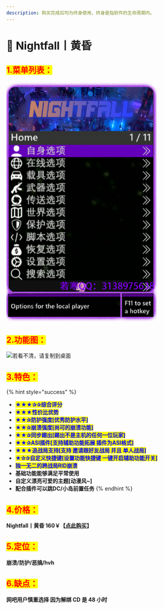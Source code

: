 ```yaml
---
description: 购买完成后均为终身使用，终身是指软件的生命周期内。
---
```


# 🌇 Nightfall丨黄昏

## <mark style="color:red;">1.菜单列表：</mark>

![](assets/image-20220404164812587.png)

## <mark style="color:red;">2.功能图：</mark>

![若看不清，请复制到桌面](assets/功能图.jpeg)

## <mark style="color:red;">3.特色：</mark>

{% hint style="success" %}
* <mark style="color:blue;">**★★★✰✰综合评分**</mark>
* <mark style="color:blue;">**★★★性价比优势**</mark>
* <mark style="color:blue;">**★★✰防护强度\[优秀防护水平]**</mark>
* <mark style="color:blue;">**★★✰崩溃强度\[尚可的崩溃功能]**</mark>
* <mark style="color:blue;">**★★✰同步踢出\[踢出不是主机的任何一位玩家]**</mark>
* <mark style="color:blue;">**★★✰ASI插件\[支持辅助功能拓展 插件为ASI格式]**</mark>
* <mark style="color:blue;">**★★★追战局支持\[支持 邀请跟好友战局 并且 单人战局]**</mark>
* <mark style="color:blue;">**★✰✰自定义快捷键\[设置功能快捷键 一键开启辅助功能开关]**</mark>
* <mark style="color:blue;">**独一无二的跨战局RID崩溃**</mark>
* **基础功能能够满足平常使用**
* **自定义漂亮可爱的主题\[动漫风\~]**
* **配合插件可以跳DC/小岛前置任务**
{% endhint %}

## <mark style="color:red;">4.价格：</mark>

**Nightfall丨黄昏               160￥【**[**点此购买**](https://ruohanfkw.shop/?code=ZnJvbT0xMDA2JmE9MiZiPTgx)**】**

## <mark style="color:red;">5.定位：</mark>

**崩溃/防护/恶搞/hvh**

## <mark style="color:red;">6.缺点：</mark>

**网吧用户慎重选择 因为解绑 CD 是 48 小时**
